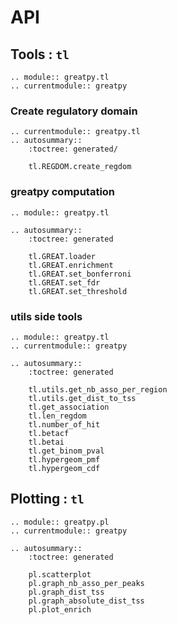 # API

## Tools : `tl`
```{eval-rst}
.. module:: greatpy.tl
.. currentmodule:: greatpy
```
### Create regulatory domain 
```{eval-rst}
.. currentmodule:: greatpy.tl
.. autosummary::
    :toctree: generated/

    tl.REGDOM.create_regdom
```

### greatpy computation
```{eval-rst}
.. module:: greatpy.tl

.. autosummary::
    :toctree: generated

    tl.GREAT.loader
    tl.GREAT.enrichment
    tl.GREAT.set_bonferroni
    tl.GREAT.set_fdr
    tl.GREAT.set_threshold
```
### utils side tools
```{eval-rst}
.. module:: greatpy.tl
.. currentmodule:: greatpy

.. autosummary::
    :toctree: generated

    tl.utils.get_nb_asso_per_region 
    tl.utils.get_dist_to_tss
    tl.get_association
    tl.len_regdom 
    tl.number_of_hit
    tl.betacf
    tl.betai
    tl.get_binom_pval 
    tl.hypergeom_pmf 
    tl.hypergeom_cdf
```

## Plotting : `tl`
```{eval-rst}
.. module:: greatpy.pl
.. currentmodule:: greatpy

.. autosummary::
    :toctree: generated

    pl.scatterplot
    pl.graph_nb_asso_per_peaks
    pl.graph_dist_tss
    pl.graph_absolute_dist_tss
    pl.plot_enrich
```
